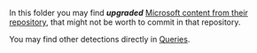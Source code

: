 In this folder you may find ***upgraded*** [Microsoft content from their repository](https://github.com/Azure/Azure-Sentinel), that might not be worth to commit in that repository.

You may find other detections directly in [Queries](https://github.com/ep3p/Sentinel_KQL/tree/main/Queries).
